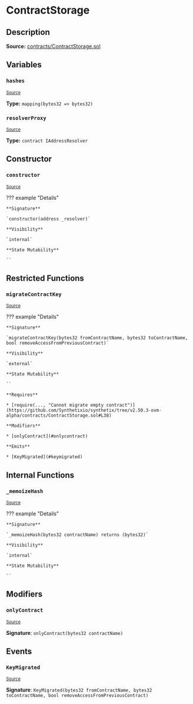 # ContractStorage

## Description

**Source:** [contracts/ContractStorage.sol](https://github.com/Synthetixio/synthetix/tree/v2.50.3-ovm-alpha/contracts/ContractStorage.sol)

## Variables

### `hashes`

<sub>[Source](https://github.com/Synthetixio/synthetix/tree/v2.50.3-ovm-alpha/contracts/ContractStorage.sol#L10)</sub>

**Type:** `mapping(bytes32 => bytes32)`

### `resolverProxy`

<sub>[Source](https://github.com/Synthetixio/synthetix/tree/v2.50.3-ovm-alpha/contracts/ContractStorage.sol#L8)</sub>

**Type:** `contract IAddressResolver`

## Constructor

### `constructor`

<sub>[Source](https://github.com/Synthetixio/synthetix/tree/v2.50.3-ovm-alpha/contracts/ContractStorage.sol#L12)</sub>

??? example "Details"

    **Signature**

    `constructor(address _resolver)`

    **Visibility**

    `internal`

    **State Mutability**

    ``

## Restricted Functions

### `migrateContractKey`

<sub>[Source](https://github.com/Synthetixio/synthetix/tree/v2.50.3-ovm-alpha/contracts/ContractStorage.sol#L33)</sub>

??? example "Details"

    **Signature**

    `migrateContractKey(bytes32 fromContractName, bytes32 toContractName, bool removeAccessFromPreviousContract)`

    **Visibility**

    `external`

    **State Mutability**

    ``

    **Requires**

    * [require(..., "Cannot migrate empty contract")](https://github.com/Synthetixio/synthetix/tree/v2.50.3-ovm-alpha/contracts/ContractStorage.sol#L38)

    **Modifiers**

    * [onlyContract](#onlycontract)

    **Emits**

    * [KeyMigrated](#keymigrated)

## Internal Functions

### `_memoizeHash`

<sub>[Source](https://github.com/Synthetixio/synthetix/tree/v2.50.3-ovm-alpha/contracts/ContractStorage.sol#L19)</sub>

??? example "Details"

    **Signature**

    `_memoizeHash(bytes32 contractName) returns (bytes32)`

    **Visibility**

    `internal`

    **State Mutability**

    ``

## Modifiers

### `onlyContract`

<sub>[Source](https://github.com/Synthetixio/synthetix/tree/v2.50.3-ovm-alpha/contracts/ContractStorage.sol#L51)</sub>

**Signature**: `onlyContract(bytes32 contractName)`

## Events

### `KeyMigrated`

<sub>[Source](https://github.com/Synthetixio/synthetix/tree/v2.50.3-ovm-alpha/contracts/ContractStorage.sol#L60)</sub>

**Signature**: `KeyMigrated(bytes32 fromContractName, bytes32 toContractName, bool removeAccessFromPreviousContract)`
